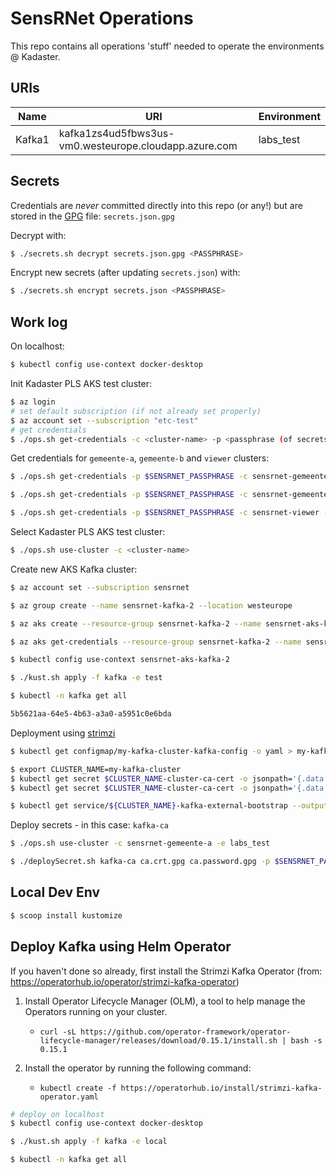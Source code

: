 # SensRNet Operations

This repo contains all operations 'stuff' needed to operate the environments @ Kadaster.

## URIs

| Name   | URI                                                    | Environment |
|--------|--------------------------------------------------------|-------------|
| Kafka1 | kafka1zs4ud5fbws3us-vm0.westeurope.cloudapp.azure.com | labs_test   |



## Secrets

Credentials are _never_ committed directly into this repo (or any!) but are stored in the [GPG](https://www.if-not-true-then-false.com/2010/linux-encrypt-files-decrypt-files-gpg-interactive-non-interactive/) file: `secrets.json.gpg`

Decrypt with:

```bash
$ ./secrets.sh decrypt secrets.json.gpg <PASSPHRASE>
```

Encrypt new secrets (after updating `secrets.json`) with:

```bash
$ ./secrets.sh encrypt secrets.json <PASSPHRASE>
```

## Work log

On localhost:

```bash
$ kubectl config use-context docker-desktop
```

Init Kadaster PLS AKS test cluster:

```bash
$ az login
# set default subscription (if not already set properly)
$ az account set --subscription "etc-test"
# get credentials
$ ./ops.sh get-credentials -c <cluster-name> -p <passphrase (of secrets.json.gpg)>
```

Get credentials for `gemeente-a`, `gemeente-b` and `viewer` clusters:

```bash
$ ./ops.sh get-credentials -p $SENSRNET_PASSPHRASE -c sensrnet-gemeente-a -e labs_test

$ ./ops.sh get-credentials -p $SENSRNET_PASSPHRASE -c sensrnet-gemeente-b -e labs_test

$ ./ops.sh get-credentials -p $SENSRNET_PASSPHRASE -c sensrnet-viewer -e labs_test
```

Select Kadaster PLS AKS test cluster:

```bash
$ ./ops.sh use-cluster -c <cluster-name>
```

Create new AKS Kafka cluster:

```bash
$ az account set --subscription sensrnet

$ az group create --name sensrnet-kafka-2 --location westeurope

$ az aks create --resource-group sensrnet-kafka-2 --name sensrnet-aks-kafka-2 --node-count 1 --enable-addons monitoring --generate-ssh-keys

$ az aks get-credentials --resource-group sensrnet-kafka-2 --name sensrnet-aks-kafka-2

$ kubectl config use-context sensrnet-aks-kafka-2
```

```bash
$ ./kust.sh apply -f kafka -e test

$ kubectl -n kafka get all

5b5621aa-64e5-4b63-a3a0-a5951c0e6bda
```

Deployment using [strimzi](https://itnext.io/kafka-on-kubernetes-the-strimzi-way-part-2-43192f1dd831)

```bash
$ kubectl get configmap/my-kafka-cluster-kafka-config -o yaml > my-kafka-cluster.config.json

$ export CLUSTER_NAME=my-kafka-cluster
$ kubectl get secret $CLUSTER_NAME-cluster-ca-cert -o jsonpath='{.data.ca\.crt}' | base64 --decode > ca.crt
$ kubectl get secret $CLUSTER_NAME-cluster-ca-cert -o jsonpath='{.data.ca\.password}' | base64 --decode > ca.password

$ kubectl get service/${CLUSTER_NAME}-kafka-external-bootstrap --output=jsonpath={.status.loadBalancer.ingress[0].ip}
```

Deploy secrets - in this case: `kafka-ca`

```bash
$ ./ops.sh use-cluster -c sensrnet-gemeente-a -e labs_test

$ ./deploySecret.sh kafka-ca ca.crt.gpg ca.password.gpg -p $SENSRNET_PASSPHRASE
```

## Local Dev Env

```bash
$ scoop install kustomize
```

## Deploy Kafka using Helm Operator
If you haven't done so already, first install the Strimzi Kafka Operator (from: https://operatorhub.io/operator/strimzi-kafka-operator)
1. Install Operator Lifecycle Manager (OLM), a tool to help manage the Operators running on your cluster.
   - `curl -sL https://github.com/operator-framework/operator-lifecycle-manager/releases/download/0.15.1/install.sh | bash -s 0.15.1`

1. Install the operator by running the following command:
   - `kubectl create -f https://operatorhub.io/install/strimzi-kafka-operator.yaml`

```bash
# deploy on localhost
$ kubectl config use-context docker-desktop

$ ./kust.sh apply -f kafka -e local

$ kubectl -n kafka get all
```
